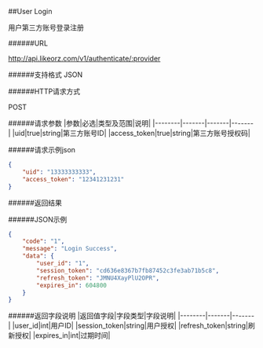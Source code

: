 ##User Login

用户第三方账号登录注册

######URL

http://api.likeorz.com/v1/authenticate/:provider

######支持格式
JSON

######HTTP请求方式

POST

######请求参数
|参数|必选|类型及范围|说明|
|--------|-------|-------|-------|
|uid|true|string|第三方账号ID|
|access_token|true|string|第三方账号授权码|

######请求示例json
```json
{
    "uid": "13333333333",
    "access_token": "12341231231"
}
```

######返回结果

######JSON示例

```json
{
    "code": "1", 
    "message": "Login Success", 
    "data": {
        "user_id": "1", 
        "session_token": "cd636e8367b7fb87452c3fe3ab71b5c8", 
        "refresh_token": "JMNU4XayPlU2OPR", 
        "expires_in": 604800
    }
}
```

######返回字段说明
|返回值字段|字段类型|字段说明|
|--------|-------|-------|
|user_id|int|用户ID|
|session_token|string|用户授权|
|refresh_token|string|刷新授权|
|expires_in|int|过期时间|